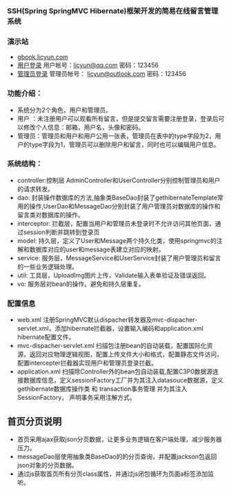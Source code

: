 ### SSH(Spring SpringMVC Hibernate)框架开发的简易在线留言管理系统

### 演示站
- [gbook.licyun.com](https://gbook.licyun.com)
- [用户登录](https://gbook.licyun.com/user/login) 用户帐号：licyun@qq.com  密码：123456
- [管理员登录](https://gbook.licyun.com/admin/login) 管理员帐号： licyun@outlook.com 密码：123456

### 功能介绍：
- 系统分为2个角色，用户和管理员。
- 用户 ：未注册用户可以观看所有留言，但是提交留言需要注册登录，登录后可以修改个人信息：邮箱，用户名，头像和密码。
- 管理员：管理员和用户和用户公用一张表，管理员在表中的type字段为2，用户的type字段为1，管理员可以删除用户和留言，同时也可以编辑用户信息。

### 系统结构：
- controller:控制层 AdminController和UserController分别控制管理员和用户的请求转发。
- dao: 封装操作数据库的方法,抽象类BaseDao封装了gethibernateTemplate常用的操作,UserDao和MessageDao分别封装了用户管理员对数据库的操作和留言类对数据库的操作。
- interceptor: 拦截层，配置当用户和管理员未登录时不允许访问其他页面，通过session判断并跳转到登录页
- model: 持久层，定义了User和Message两个持久化类，使用springmvc的注解和数据库对应的user和message表建立对应的映射。
- service: 服务层，MessageService和UserService封装了用户管理员和留言的一些业务逻辑处理。
- util: 工具层，UploadImg图片上传，Validate输入表单验证及错误返回。
- vo: 服务层对bean的操作。避免和持久层重复。

### 配置信息
- web.xml  注册SpringMVC默认dispacher转发器及mvc-dispacher-servlet.xml，添加hibernate拦截器，设置输入编码和application.xml hibernate配置文件。
- mvc-dispacher-servlet.xml 扫描包注册bean的自动装载，配置国际化资源，返回对应物理逻辑视图，配置上传文件大小和格式，配置静态文件访问，配置intercepter拦截器实现用户和管理员登录拦截。
- application.xml 扫描除Controller外的bean包自动装载,配置C3P0数据源连接数据库信息，定义sessionFactory工厂并为其注入datasouce数据源，定义gethibernate数据库操作类 和 transaction事务管理 并为其注入SessionFactory， 声明事务采用注解方式。

## 首页分页说明
- 首页采用ajax获取json分页数据，让更多业务逻辑在客户端处理，减少服务器压力。
- messageDao层使用抽象类BaseDao的的分页查询，并配置jackson包返回json对象的分页数据。
- 通过js获取首页所有分页class属性，并通过js闭包循环为页面a标签添加监听。

